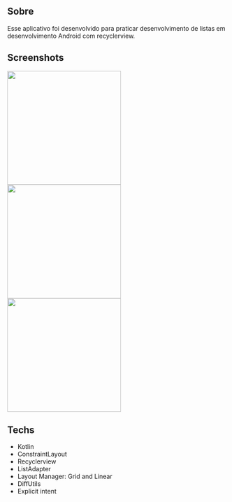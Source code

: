 ## Sobre
Esse aplicativo foi desenvolvido para praticar desenvolvimento de listas em desenvolvimento Android com recyclerview.

## Screenshots
<img src = "https://github.com/user-attachments/assets/f9203413-8dd1-406e-8aac-4b3b4909a942" width="260"/>
<img src = "https://github.com/user-attachments/assets/5868d3b5-4b6e-4ba6-b36e-eb9c881baeaf" width="260"/>
<img src = "https://github.com/user-attachments/assets/a6232d1c-a50a-4437-bcd8-111bbcd0f23e" width="260"/>

## Techs
- Kotlin
- ConstraintLayout
- Recyclerview
- ListAdapter
- Layout Manager: Grid and Linear
- DiffUtils
- Explicit intent
